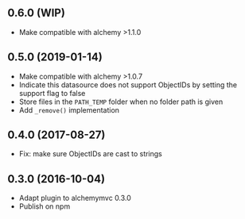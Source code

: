 ## 0.6.0 (WIP)

* Make compatible with alchemy >1.1.0

## 0.5.0 (2019-01-14)

* Make compatible with alchemy >1.0.7
* Indicate this datasource does not support ObjectIDs by setting the support flag to false
* Store files in the `PATH_TEMP` folder when no folder path is given
* Add `_remove()` implementation

## 0.4.0 (2017-08-27)

* Fix: make sure ObjectIDs are cast to strings

## 0.3.0 (2016-10-04)

* Adapt plugin to alchemymvc 0.3.0
* Publish on npm